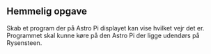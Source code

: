 ## Hemmelig opgave

Skab et program der på Astro Pi displayet kan vise hvilket vejr det er. Programmet skal kunne køre på den Astro Pi der ligge udendørs på Rysensteen.
